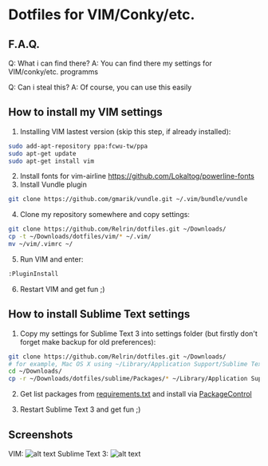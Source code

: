 # Dotfiles for VIM/Conky/etc.

## F.A.Q.

Q: What i can find there?
A: You can find there my settings for VIM/conky/etc. programms

Q: Can i steal this?
A: Of course, you can use this easily

## How to install my VIM settings

1) Installing VIM lastest version (skip this step, if already installed):
```bash
sudo add-apt-repository ppa:fcwu-tw/ppa
sudo apt-get update
sudo apt-get install vim
```
2) Install fonts for vim-airline
  https://github.com/Lokaltog/powerline-fonts
3) Install Vundle plugin
```bash
git clone https://github.com/gmarik/vundle.git ~/.vim/bundle/vundle
```
4) Clone my repository somewhere and copy settings:
```bash
git clone https://github.com/Relrin/dotfiles.git ~/Downloads/
cp -t ~/Downloads/dotfiles/vim/* ~/.vim/
mv ~/vim/.vimrc ~/
```
5) Run VIM and enter:
```bash
:PluginInstall
```
6) Restart VIM and get fun ;)

## How to install Sublime Text settings

1) Copy my settings for Sublime Text 3 into settings folder (but firstly don't forget make backup for old preferences):
```bash
git clone https://github.com/Relrin/dotfiles.git ~/Downloads/
# for example, Mac OS X using ~/Library/Application Support/Sublime Text 3/Packages/ folder
cd ~/Downloads/
cp -r ~/Downloads/dotfiles/sublime/Packages/* ~/Library/Application Support/Sublime Text 3/Packages/
```

2) Get list packages from [requirements.txt](https://raw.githubusercontent.com/Relrin/dotfiles/master/sublime/requirements.txt) and install via [PackageControl](https://packagecontrol.io/)

3) Restart Sublime Text 3 and get fun ;)

## Screenshots

VIM:
  ![alt text](https://raw.githubusercontent.com/Relrin/dotfiles/master/screenshots/vim.png)
Sublime Text 3:
  ![alt text](https://raw.githubusercontent.com/Relrin/dotfiles/master/screenshots/sublime.png)
